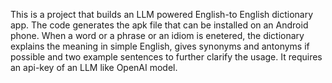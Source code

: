 This is a project that builds an LLM powered English-to English dictionary app. The code generates the apk file that can be installed on an Android phone.
When a word or a phrase or an idiom is enetered, the dictionary explains the meaning in simple English, gives synonyms and antonyms if possible and two example
sentences to further clarify the usage. 
It requires an api-key of an LLM like OpenAI model. 
